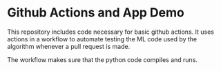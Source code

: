 # Github Actions and App Demo
This repository includes code necessary for basic github actions. 
It uses actions in a workflow to automate testing the ML code used by the algorithm whenever a pull request is made. 

The workflow makes sure that the python code compiles and runs. 
